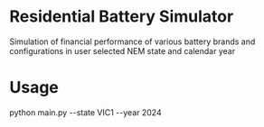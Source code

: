# Residential Battery Simulator

Simulation of financial performance of various battery brands and configurations in user selected NEM state and calendar year


# Usage

python main.py --state VIC1 --year 2024

